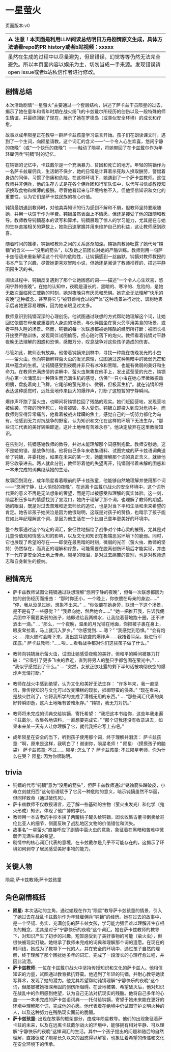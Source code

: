 # 一星萤火
页面版本:v0
 

| :warning: 注意！本页面是利用LLM阅读总结明日方舟剧情原文生成，具体方法请看repo的PR history或者b站视频：xxxxx           |
|:----------------------------|
| 虽然在生成的过程中以尽量避免，但是错误，幻觉等等仍然无法完全避免。所以本页面内容以娱乐为主，切勿当成一手来源。发现错误请open issue或者b站私信作者进行修改。|



## 剧情总结
本次活动剧情“一星萤火”主要通过一个套层结构，讲述了萨卡兹干员陨星的过去，揭示了她在童年和青年时期在战火纷飞的卡兹戴尔所经历的创伤以及一段特殊的师生情谊，并最终回到了现在，展示了她在罗德岛（或类似安全环境）的成长和疗愈。

故事以成年陨星正在教导一群萨卡兹孩童学习语言开始。孩子们在朗读课文时，遇到了一个生词，向陨星请教。这个词汇的含义——“一个令人心生欢喜，悠闲宁静的夜晚”（或“一个快乐的夜晚”）——触动了陨星，将她带回了在卡兹戴尔作为年轻雇佣兵“钝镝”时的记忆。

在钝镝的记忆中，卡兹戴尔是一个充满暴力、贫困和死亡的地方。年轻的钝镝作为一名萨卡兹雇佣兵，生活朝不保夕，她的日常是计算着杀死敌人换取酬劳，警惕着身边的同伴，习惯了伤痛和危险。在这种环境下，她遇到了一个萨卡兹教师。这位教师并非佣兵，他的生存方式是在各个佣兵团和行军队伍中，以代写书信或教授知识换取食物和微薄的报酬。尽管他看起来与环境格格不入，但他坚信知识和文化的重要性，认为它们是萨卡兹民族的核心价值。

钝镝最初遇到教师时，对他卖弄知识的行为感到不解和不屑，但教师坚持要跟随她，并用一块饼干作为学费。钝镝虽然表面上不情愿，但还是接受了他的跟随和教导。教师教导钝镝基本的读写和算术，钝镝展现了惊人的学习能力，尤其是在与她的生存直接相关的算数上，她能迅速掌握并用来维护自己的利益，这让教师感到欣喜。

随着时间的推移，钝镝和教师之间的关系逐渐加深。钝镝向教师吐露了她代号“钝镝”的含义——“没用的箭头”，以及她之前团长对她的严酷训练。教师则用一句萨卡兹俗语来重新解读这个代号的危险性，让钝镝感到一丝幽默。钝镝对教师教授的书本产生了兴趣，尽管她更喜欢冒险小说，但她还是阅读了教师推荐的、描述平静田园生活的书。

阅读过程中，钝镝反复遇到了那个让她困惑的词——描述“一个令人心生欢喜，悠闲宁静的夜晚”。在她的认知中，夜晚是漫长的、黑暗的、寒冷的、危险的，是她无数次面临死亡威胁的时刻，她对夜晚只有厌恶和恐惧。她完全无法理解“快乐的夜晚”这种概念，甚至将它与“被野兽啃食过的尸体”这种场景进行对比，讽刺地表示后者她更容易理解，因为她亲眼见过太多。

教师意识到钝镝深深的心理创伤。他试图通过联想的方式帮助她理解这个词，让她回忆依偎在母亲或重要的人身边的场景，与伙伴围坐在篝火旁享用美食的场景，或者平静入睡的场景。然而，钝镝的每一次联想都被她残酷的经历所打断：被团长推开接受严酷训练，发现同伴试图偷窃，担心随时落下的炮火。教师看着钝镝对平静夜晚无法理解的困惑和恐惧，感慨万分，叹息战争对这些孩子造成的伤害。

尽管如此，教师没有放弃。他带着钝镝来到林中，寻找一种能在夜晚发光的小虫——萤火虫。他向钝镝解释萤火虫的发光原理，试图通过这种黑暗中的微弱光芒和其中蕴含的生机，让钝镝感受到夜晚并非只有冰冷和黑暗，也能有微弱的美好和生命力。在教师充满热情的讲解中，萤火虫聚集在他手上，发出蓝莹莹的光芒，钝镝内心第一次涌现出一种陌生而充满生机的感觉，仿佛“一只小虫在她心里微微振动翅膀，盘旋着向上飞舞，它尾部的萤光渺小、微弱，但极富生机”。就在钝镝即将表达这种感觉时，远处营地传来巨大的爆炸声，打断了这短暂的宁静瞬间。

爆炸声吓跑了萤火虫，也瞬间将钝镝拉回了残酷的现实。她们赶回营地，发现营地被偷袭，守夜的同伴死亡，物资被毁，多人受伤。钝镝立即投入到应对危机中，而教师则显得异常痛苦，他看着被战火蹂躏的焦土，感觉自己的一切努力都化为乌有。他感到无力对抗战争的野蛮，认为知识和文化在这样的环境下无法生存，“那些词汇代表的美好转瞬即逝，这片土地唯有苦难永存”。他决定放弃在这里教授知识。

在告别时，钝镝感谢教师的教导，并对未能理解那个词感到抱歉。教师安慰她，这不是她的错，是战争的错。他将自己多年来收集语料、试图完成的萨卡兹语词典送给了钝镝，并委托她，如果在未来的某一天，她能理解那个词的真正含义，就替他将它收录进去。两人就此分别，教师带着他的失望离开，钝镝则带着未解的困惑和一本未完成的词典继续她的生活。

故事回到现在，成年陨星看着眼前的萨卡兹孩童，他能够自然地理解并使用那个词——“悠闲宁静，让人愉悦的夜晚”。在远离卡兹戴尔战火的安全环境中，这个词所代表的意义不再是无法想象的奢望，而是可以被感受和理解的真实体验。这一刻，陨星积压多年的情感找到了宣泄口，她终于理解了那个词，也理解了教师的期望。她的眼泪，既是对过去苦难和逝去师长的追忆，也是对当下平和生活和未来希望的肯定。她告诉孩子她哭泣是因为他很聪明，这既是对孩子的赞扬，也暗示了孩子能在如此年纪理解这个词，是因为他生活在一个比自己童年更美好的环境中。

整个故事通过这个特定的词汇，象征性地描绘了战争对个体心灵的摧残，尤其是对儿童价值观和情感认知的影响，以及文化和知识在极端恶劣环境下的脆弱。同时，它也展现了希望的存在——即使在最黑暗的时刻，微弱的光芒（萤火虫、教师的坚持）仍然存在，而真正的理解和疗愈，可能需要在脱离创伤环境后才能实现，并由下一代在更安全的土地上传承。陨星的眼泪，是对过去痛苦的告别，也是对教师遗志和自身新生的接纳。
## 剧情高光
*   萨卡兹教师试图让钝镝通过联想理解“悠闲宁静的夜晚”，但每一次联想都因为她的创伤经历而扭曲：
    “那时你还小，一个晚上，你依偎在母亲的身边......”
    “停，我从没见过她，想象不出来。”
    ...
    “你依偎在她身旁，联想一下这个场景，是不是有了一些感觉？”
    “我靠向她，然后她会......”
    “她一把推开我，告诉我佣兵团中不需要柔弱的孩子，随即递给我两桶水，让我绕着营地跑十圈，还不许洒出一滴。”
    ...
    “那么，一个夜晚，温柔的月光铺在地面，你把被子裹在身上，眼皮耷拉着，马上就沉入梦乡。”
    “你感觉到......嗯？”
    “我感觉到恐惧。”
    “会有炮火......炮火随时会降下来，发出震耳欲聋的爆炸声......我捂着耳朵，躲进行军床底。”
    萨卡兹教师: “......唉......看看战争都对你们这些孩子做了什么。”

*   教师向钝镝展示萤火虫，试图让她感受夜晚的美好，但和平的瞬间被暴力打破：
    “它吸引了更多飞虫的靠近，直到将男人的整只手都包围在萤光中。”
    ...
    “我似乎感觉到了什么。”
    ...
    “突然，女孩正欲吐露的剩下半句话被响彻夜空的爆炸声无情打断。”

*   教师在战火中感到绝望，认为文化和美好无法生存：
    “许多年来，我一直坚信，靠传授知识与文化可以改变糟糕的现状，抵御野蛮的侵袭。”
    “现在看来，是战火胜利了，它将我所学的变成了滑稽无用的东西。”
    ...
    “那些词汇代表的美好转瞬即逝，这片土地唯有苦难永存。”
    “钝镝，我无力对抗。”

*   教师将未完成的词典交给钝镝，寄托希望：
    “我把这本书给你，这些年我走遍卡兹戴尔，收集各地语料，一直想要完成它。”
    “那个词我还没有收录进去，如果未来某一天有人让你理解了它，就代我把它写上去吧。”

*   成年陨星在安全的当下，听到孩子使用那个词，终于理解并泪流：
    萨卡兹孩童: “啊，原来是这样，我明白了！谢谢你，陨星老师！”
    陨星: （摸摸孩子的脑袋）
    萨卡兹孩童: 不过......
    陨星: 怎么了？
    萨卡兹孩童: 不过陨星老师，你为什么在哭？
    陨星: 因为你很聪明。
## trivia
*   钝镝的代号“钝镝”意为“没用的箭头”，但萨卡兹教师通过“锈蚀箭头蹭破皮，小命立刻就归西”这句俗语赋予了它另一种危险的意义，暗示钝镝虽然不华丽，但同样致命（通过破伤风）。
*   萨卡兹教师不仅教授语言，还了解一些基础的生物（萤火虫发光）和化学（鬼火形成）知识，体现了他广博的学识。
*   教师用一本古老的手抄本换了两罐桃子罐头给钝镝，团长收集古董书倒卖给哥伦比亚人的细节，侧面反映了战乱地区文物的价值错位和流失。
*   故事名“一星萤火”直接呼应了剧情中萤火虫的意象，象征着在黑暗和苦难中微弱但充满生机的希望。
*   剧情中的核心词汇代表的意境，在卡兹戴尔是几乎不可能存在的，这揭示了环境如何剥夺了居民感受美好事物的能力。
## 关键人物
陨星;萨卡兹教师;萨卡兹孩童
## 角色剧情概括
-   **陨星:** 本次活动的主角，通过她现在作为“陨星”教导萨卡兹孩童的情景，引入了她过去在战乱卡兹戴尔作为年轻雇佣兵“钝镝”的经历。她在过去的故事中，是一个坚韧、务实、充满创伤的萨卡兹女孩，学习能力强但难以理解非生存相关的概念，尤其是对于“宁静快乐的夜晚”这个词汇。她在萨卡兹教师的教导下，对知识产生了初步的兴趣，短暂感受到了美好事物的可能（萤火虫），但很快被现实打破。她继承了教师未完成的词典和理解那个词的遗愿。在现在的时间线，她成为了教导下一代的人，并在安全的环境中，通过孩子自然的理解，终于理解了那个困扰她多年的词汇，完成了一段漫长的心理疗愈过程，并因此流泪。
-   **萨卡兹教师:** 一位在卡兹戴尔战火中坚持传授知识和文化的萨卡兹人。他相信知识的力量，试图通过教育抵抗野蛮。他遇到了年轻的钝镝，并耐心教导她读写算术，发现了她的潜力。他尤其希望帮助钝镝理解“宁静快乐的夜晚”这个词，但屡屡被她根深蒂固的创伤所阻碍。在营地被袭、希望破灭后，他对知识在战乱中的作用感到绝望，认为自己无法对抗现实的残酷。他将自己多年的心血——一本未完成的萨卡兹语词典——托付给钝镝，寄望于她未来能在更好的环境中理解那个词，完成他的心愿。他代表着在绝境中仍试图守护文明火种的人，以及这种努力在残酷现实面前的脆弱。
-   **萨卡兹孩童:** 出现在故事的框架部分，由成年陨星教导。他们的出现象征着萨卡兹的未来，以及在远离卡兹戴尔战火的环境中，能够拥有相对平静、可以理解“宁静快乐的夜晚”这样词汇的生活。其中一个孩子提出的问题和随后的自然理解，直接促成了陨星长久以来的困惑得以解答，也象征着希望的传递和文化在安全环境下的传承。